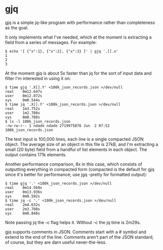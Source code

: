 # gjq

gjq is a simple jq-like program with performance rather than completeness as the goal.

It only implements what I've needed, which at the moment is extracting a field from a series of messages.
For example:

    $ echo '[ {"x":1}, {"x":2}, {"x":3} ]' | gjq '.[].x'
    1
    2
    3

At the moment gjq is about 5x faster than jq for the sort of input data and filter I'm interested in using it on:

    $ time gjq '.X[].Y' <100k_json_records.json >/dev/null
    real    0m12.647s
    user    0m12.072s
    sys     0m0.544s
    $ time jq '.X[].Y' <100k_json_records.json >/dev/null
    real    1m3.752s
    user    1m2.780s
    sys     0m0.780s
    $ ls -l 100k_json_records.json
    -rw-rw-r-- 1 ndade ndade 2719975876 Jun  2 07:52 100k_json_records.json

The test input is 100,000 lines, each line is a single compacted JSON object. The average size of an object
in this file is 27kB, and I'm extracting a small (20 byte) field from a handful of list elements in each object.
The output contains 171k elements.


Another performance comparison, 8x in this case, which consists of outputting everything in compacted form
(compacted is the default for gjq since it's better for performance; use jgq -pretty for formatted output):

    $ time gjq '.' <100k_json_records.json >/dev/null
    real    0m14.569s
    user    0m13.936s
    sys     0m0.592s
    $ time jq -c '.' <100k_json_records.json >/dev/null
    real    2m4.632s
    user    2m3.708s
    sys     0m0.848s

Note passing jq the -c flag helps it. Without -c the jq time is 2m29s.


gjq supports comments in JSON. Comments start with a # symbol and extend to the
end of the line. Comments aren't part of the JSON standard, of course, but they
are darn useful never-the-less.

